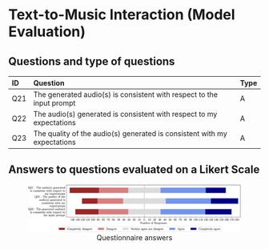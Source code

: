 # Text-to-Music Interaction (Model Evaluation) 

## Questions and type of questions

| ID  | Question  |  Type | 
|:---|:---|:---|
| Q21  |  The generated audio(s) is consistent with respect to the input prompt  |  A |
| Q22  |  The audio(s) generated is consistent with respect to my expectations |  A  |
| Q23  | The quality of the audio(s) generated is consistent with my expectations  |  A  |

## Answers to questions evaluated on a Likert Scale
<figure>
  <img src="figures/MODEL_EVAL/boxplot.png" alt=""/>
  <figcaption style="display: block; text-align: center; margin: 0 auto;">Questionnaire answers</figcaption>
</figure>
